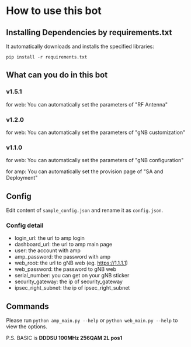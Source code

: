 # How to use this bot

## Installing Dependencies by requirements.txt

It automatically downloads and installs the specified libraries:

`pip install -r requirements.txt`

## What can you do in this bot

### **v1.5.1**

for web: You can automatically set the parameters of "RF Antenna"

### **v1.2.0**

for web: You can automatically set the parameters of "gNB customization"

### **v1.1.0**

for web: You can automatically set the parameters of "gNB configuration"

for amp: You can automatically set the provision page of "SA and Deployment"

## Config

Edit content of `sample_config.json` and rename it as `config.json`.

### Config detail

- login_url: the url to amp login
- dashboard_url: the url to amp main page
- user: the account with amp 
- amp_password: the password with amp 
- web_root: the url to gNB web (eg. https://1.1.1.1)
- web_password: the password to gNB web
- serial_number: you can get on your gNB sticker
- security_gateway: the ip of security_gateway
- ipsec_right_subnet: the ip of ipsec_right_subnet

## Commands

Please run `python amp_main.py --help` or `python web_main.py --help` to view the options.

P.S. BASIC is **DDDSU 100MHz 256QAM 2L pos1**

